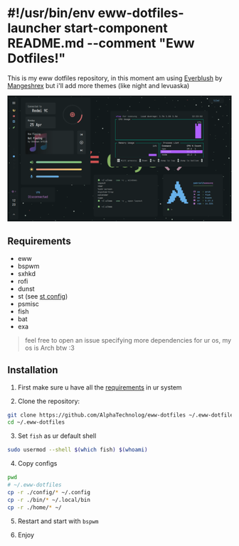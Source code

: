 # \#!/usr/bin/env eww-dotfiles-launcher start-component README.md --comment "Eww Dotfiles!"

This is my eww dotfiles repository, in this moment am using [Everblush](https://github.com/Everblush)
by [Mangeshrex](https://github.com/Mangeshrex) but i'll add more themes (like night and levuaska)

![preview](./misc/preview.png)

## Requirements

- eww
- bspwm
- sxhkd
- rofi
- dunst
- st (see [st config](#st))
- psmisc
- fish
- bat
- exa

> feel free to open an issue specifying more dependencies for ur os, my os is Arch btw :3

## Installation

1. First make sure u have all the [requirements](#requirements) in ur system

2. Clone the repository:

```sh
git clone https://github.com/AlphaTechnolog/eww-dotfiles ~/.eww-dotfiles
cd ~/.eww-dotfiles
```

3. Set `fish` as ur default shell

```sh
sudo usermod --shell $(which fish) $(whoami)
```

4. Copy configs

```sh
pwd
# ~/.eww-dotfiles
cp -r ./config/* ~/.config
cp -r ./bin/* ~/.local/bin
cp -r ./home/* ~/
```

5. Restart and start with `bspwm`

6. Enjoy
